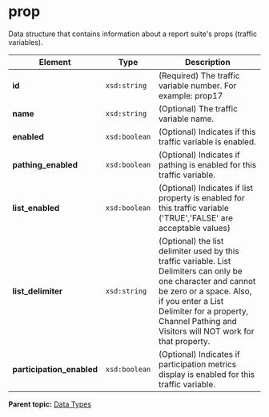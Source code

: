 # prop

Data structure that contains information about a report suite's props (traffic variables).

|Element|Type|Description|
|-------|----|-----------|
|**id** |`xsd:string` | (Required) The traffic variable number. For example: prop17 |
|**name** |`xsd:string` | (Optional) The traffic variable name. |
|**enabled** |`xsd:boolean` | (Optional) Indicates if this traffic variable is enabled. |
|**pathing_enabled** |`xsd:boolean` | (Optional) Indicates if pathing is enabled for this traffic variable. |
|**list_enabled** |`xsd:boolean` | (Optional) Indicates if list property is enabled for this traffic variable ('TRUE','FALSE' are acceptable values) |
| **list_delimiter** | `xsd:string` | (Optional) the list delimiter used by this traffic variable. List Delimiters can only be one character and cannot be zero or a space. Also, if you enter a List Delimiter for a property, Channel Pathing and Visitors will NOT work for that property. |
| **participation_enabled** |`xsd:boolean` | (Optional) Indicates if participation metrics display is enabled for this traffic variable. |

**Parent topic:** [Data Types](../data_types/c_datatypes.md)

